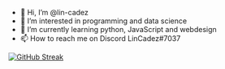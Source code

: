 - 👋 Hi, I’m @lin-cadez
- 👀 I’m interested in programming and data science
- 🌱 I’m currently learning python, JavaScript and webdesign
- 📫 How to reach me on Discord LinCadez#7037


[![GitHub Streak](https://streak-stats.demolab.com?user=lin-cadez&theme=ayu-light&border_radius=10&date_format=j%2Fn%5B%2FY%5D)](https://git.io/streak-stats)
